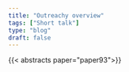 ```yaml
---
title: "Outreachy overview"
tags: ["Short talk"]
type: "blog"
draft: false
---
```


{{< abstracts paper="paper93">}}



